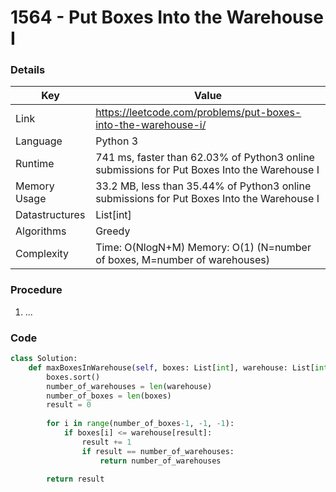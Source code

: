 # 1564 - Put Boxes Into the Warehouse I

### Details

| Key | Value |
| --- | ----- |
| Link | https://leetcode.com/problems/put-boxes-into-the-warehouse-i/
| Language | Python 3
| Runtime | 741 ms, faster than 62.03% of Python3 online submissions for Put Boxes Into the Warehouse I
| Memory Usage | 33.2 MB, less than 35.44% of Python3 online submissions for Put Boxes Into the Warehouse I
| Datastructures | List[int]
| Algorithms | Greedy
| Complexity | Time: O(NlogN+M) Memory: O(1) (N=number of boxes, M=number of warehouses)

### Procedure

1. ...

### Code

```python
class Solution:
    def maxBoxesInWarehouse(self, boxes: List[int], warehouse: List[int]) -> int:
        boxes.sort()
        number_of_warehouses = len(warehouse)
        number_of_boxes = len(boxes)
        result = 0
        
        for i in range(number_of_boxes-1, -1, -1):
            if boxes[i] <= warehouse[result]:
                result += 1
                if result == number_of_warehouses:
                    return number_of_warehouses
        
        return result
```

